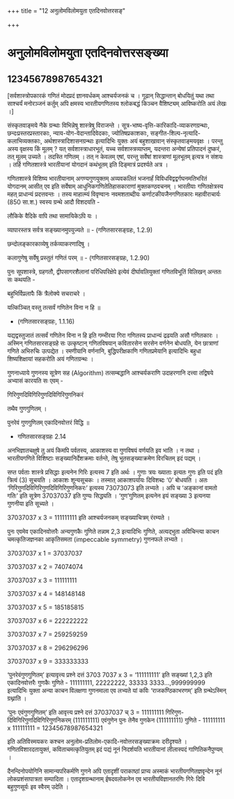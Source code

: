 +++
title = "12 अनुलोमविलोमयुता एतदिनवोत्तरसङ्"

+++
# अनुलोमविलोमयुता एतदिनवोत्तरसङ्ख्या

## 12345678987654321

\[सर्वशास्त्रोपकारकं गणितं मोदप्रदं ज्ञानवर्धकम् आश्चर्यजनकं च । गूढान् सिद्धान्तान् बोधयितुं यथा तथा साश्चर्यं मनोरञ्जनं कर्तुम् अपि क्षमस्य भारतीयगणितस्य श्लोकबद्धं किञ्चन वैशिष्ट्यम् आविष्करोति अयं लेखः ।\]

संस्कृतवाङ्मये नैके ग्रन्थाः विभिन्नेषु शास्त्रेषु विराजन्ते । सूत्र-भाष्य-वृत्ति-कारिकादि-व्याकरणग्रन्थाः, छन्दःप्रस्तरप्रस्तारकाः, न्याय-योग-वेदान्तादिवेदकाः, ज्योतिषप्रकाशकाः, सङ्गीत-शिल्प-नृत्यादि-कलाभिव्यक्तकाः, अर्थशास्त्रादिशासनग्रन्थाः इत्यादिभिः युक्तः अयं बहुशाखावान् संस्कृतवाङ्मयवृक्षः । परन्तु अस्य वृक्षस्य किं मूलम् ? यत् सर्वशास्त्राधारभूतं, यच्च सर्वशास्त्रव्याप्तम्, यदन्तरा अन्येषां प्रतिपादनं दुष्करं, तत् मूलम् उच्यते । तदस्ति गणितम् । तत् न केवलम् एषां, परन्तु सर्वेषां शास्त्राणां मूलभूतम् इत्यत्र न संशयः । तर्हि गणितशास्त्रे भारतीयानां योगदानं कथंभूतम् इति दिङ्मात्रं प्रदर्श्यते अत्र ।

गणितशास्त्रे विशिष्य भारतीयानाम् अगण्यगुणयुक्तम् अव्यवकलितं भजनार्हं विविधविद्वद्वर्गघनमतिभरितं योगदानम् आसीत् एव इति सर्वेषाम् आधुनिकगणितेतिहासकाराणां मुक्तकण्ठवचनम् । भारतीयाः गणितक्षेत्रस्य महत् प्राधान्यं प्रदत्तवन्तः । तस्य माहात्म्यं विवृण्वानः नवमशताब्दीयः कर्णाटकीयजैनगणितकारः महावीराचार्यः (850 सा.श.) स्वस्य ग्रन्थे आदौ विशदयति -

लौकिके वैदिके वापि तथा सामायिकेऽपि यः ।

व्यापारस्तत्र सर्वत्र सङ्ख्यानमुपयुज्यते ॥ - (गणितसारसङ्ग्रहः, 1.2.9)

छन्दोलङ्कारकाव्येषु तर्कव्याकरणादिषु ।

कलागुणेषु सर्वेषु प्रस्तुतं गणितं परम् ॥ - (गणितसारसङ्ग्रहः, 1.2.90)

पुनः सूपशास्त्रे, ग्रहगतौ, द्वीपसागरशैलानां परिधिपरिक्षेपे इत्येवं दीर्घावलियुक्तां गणितविभूतिं विलिखन् अन्ततः सः कथयति -

बहुभिर्विप्रलापैः किं त्रैलोक्ये सचराचरे ।

यत्किञ्चित् वस्तु तत्सर्वं गणितेन विना न हि ॥

   - (गणितसारसङ्ग्रहः, 1.1.16)

यद्यद्वस्तुजातं तत्सर्वं गणितेन विना न हि इति गम्भीरया गिरा गणितस्य प्राधान्यं द्रढयति असौ गणितकारः । अस्मिन् गणितसारसङ्ग्रहे सः उत्कृष्टान् गणितविषयान् कवितारसेन सरसेन वर्णनेन बोधयति, येन छात्राणां गणिते अभिरुचिः उत्पद्येत । रमणीयानि वर्णनानि, बुद्धिपरीक्षकाणि गणितप्रमेयानि इत्यादिभिः बहुधा शिष्यशिक्षायां सहकरोति अयं गणितग्रन्थः ।

गुणनाध्याये गुणनस्य सूत्रेण सह (Algorithm) तत्सम्बद्धानि आश्चर्यकराणि उदाहरणानि दत्त्वा तद्विषये अभ्यासं कारयति सः एवम् -

गिरिगुणदिविगिरिगुणदिविगिरिगुणनिकरं

तथैव गुणगुणितम् ।

पुनरेवं गुणगुणितम् एकादिनवोत्तरं विद्धि ॥

- गणितसारसङ्ग्रहः 2.14

अनभिज्ञातचक्षुषे तु अयं किमपि पर्वतस्य, आकाशस्य वा गुणविषयं वर्णयति इव भाति । न तथा । भारतीयगणिते विशिष्टाः सङ्ख्यानिर्देशक्रमाः वर्तन्ते, तेषु भूतसङ्ख्याक्रमेण विरचितम् इदं पद्यम् ।

सप्त पर्वताः शास्त्रे प्रसिद्धाः इत्यनेन गिरिः इत्यस्य 7 इति अर्थः । गुणाः त्रयः ख्याताः इत्यतः गुणः इति पदं इति त्रित्वं (3) सूचयति । आकाशः शून्यसूचकः । तस्मात् आकाशपर्यायः दिविशब्दः ‘0’ बोधयति । अतः ‘गिरिगुणदिविगिरिगुणदिविगिरिगुणनिकरः’ इत्यस्य 73073073 इति लभ्यते । अपि च ‘अङ्कानां वामतो गतिः’ इति सूत्रेण 37037037 इति गुण्यः सिद्ध्यति । ‘गुण’गुणितम् इत्यनेन इयं सङ्ख्या 3 इत्यनया गुणनीया इति सूच्यते ।

37037037 x 3 = 111111111 इति आश्चर्यजनकम् सङ्ख्याचित्रम् रंरम्यते ।

पुनः एवमेव एकादिनवोत्तरैः अन्यगुणकैः गुणिते तन्नाम 2,3 इत्यादिभिः गुणिते, अत्यद्भुता अविचिन्त्या काचन चमत्कृतिजज्ञनका आकृतिसमता (impeccable symmetry) गुणनफले लभ्यते ।

37037037 x 1 = 37037037

37037037 x 2 = 74074074

37037037 x 3 = 111111111

37037037 x 4 = 148148148

37037037 x 5 = 185185815

37037037 x 6 = 222222222

37037037 x 7 = 259259259

37037037 x 8 = 296296296

37037037 x 9 = 333333333

‘पुनरेवंगुणगुणितम्’ इत्यावृत्त्य प्रश्ने दत्तं 3703 7037 x 3 = ‘111111111’ इति सङ्ख्यां 1,2,3 इति एकादिनवोत्तरैः गुणकैः गुणिते - 111111111, 22222222, 33333 3333...,999999999 इत्यादिभिः युक्ता अन्या काचन विलक्षणा गुणनमाला एव लभ्यते यां कविः ‘राजकण्ठिकाभरणम्’ इति ग्रन्थेऽस्मिन् ग्रथ्नाति ।

‘पुनः एवंगुणगुणितम्’ इति आवृत्त्य प्रश्ने दत्तं 37037037 च् 3 = 111111111 गिरिगुण-दिविगिरिगुणदिविगिरिगुणनिकरम् (111111111) एवंगुणेन पुनः तेनैव गुणकेन (111111111) गुणिते - 111111111 x 111111111 = 12345678987654321

इति अतिविस्मयकरः कश्चन अनुलोम-प्रतिलोम-एकादि-नवोत्तरसङ्ख्याक्रमः दरीदृश्यते । गणितविशारदतायुक्तं, कविताचमत्कृतियुतम् इदं पद्यं नूनं निदर्शयति भारतीयानां लीलास्पदं गाणितिकनैपुण्यम् ।

दैनन्दिनोपयोगिनि सामान्यपरिकर्मणि गुणने अपि एतादृशीं पराकाष्ठां प्राप्य अस्माकं भारतीयगणितज्ञवृन्देन नूनं लोकप्रशंसापात्रता सम्पादिता । एतादृशग्रन्थानाम् ईषदवलोकनेन एव भारतीयविज्ञानतरणिः गिरेः दिवि बहुगुणसूर्यः इव स्वैरम् उदेति ।



